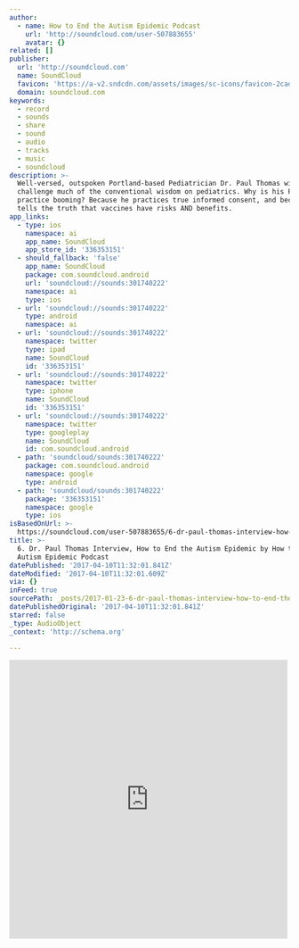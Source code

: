 ```yaml
---
author:
  - name: How to End the Autism Epidemic Podcast
    url: 'http://soundcloud.com/user-507883655'
    avatar: {}
related: []
publisher:
  url: 'http://soundcloud.com'
  name: SoundCloud
  favicon: 'https://a-v2.sndcdn.com/assets/images/sc-icons/favicon-2cadd14b.ico'
  domain: soundcloud.com
keywords:
  - record
  - sounds
  - share
  - sound
  - audio
  - tracks
  - music
  - soundcloud
description: >-
  Well-versed, outspoken Portland-based Pediatrician Dr. Paul Thomas will
  challenge much of the conventional wisdom on pediatrics. Why is his Portland
  practice booming? Because he practices true informed consent, and because he
  tells the truth that vaccines have risks AND benefits.
app_links:
  - type: ios
    namespace: ai
    app_name: SoundCloud
    app_store_id: '336353151'
  - should_fallback: 'false'
    app_name: SoundCloud
    package: com.soundcloud.android
    url: 'soundcloud://sounds:301740222'
    namespace: ai
    type: ios
  - url: 'soundcloud://sounds:301740222'
    type: android
    namespace: ai
  - url: 'soundcloud://sounds:301740222'
    namespace: twitter
    type: ipad
    name: SoundCloud
    id: '336353151'
  - url: 'soundcloud://sounds:301740222'
    namespace: twitter
    type: iphone
    name: SoundCloud
    id: '336353151'
  - url: 'soundcloud://sounds:301740222'
    namespace: twitter
    type: googleplay
    name: SoundCloud
    id: com.soundcloud.android
  - path: 'soundcloud/sounds:301740222'
    package: com.soundcloud.android
    namespace: google
    type: android
  - path: 'soundcloud/sounds:301740222'
    package: '336353151'
    namespace: google
    type: ios
isBasedOnUrl: >-
  https://soundcloud.com/user-507883655/6-dr-paul-thomas-interview-how-to-end-the-autism-epidemic
title: >-
  6. Dr. Paul Thomas Interview, How to End the Autism Epidemic by How to End the
  Autism Epidemic Podcast
datePublished: '2017-04-10T11:32:01.841Z'
dateModified: '2017-04-10T11:32:01.609Z'
via: {}
inFeed: true
sourcePath: _posts/2017-01-23-6-dr-paul-thomas-interview-how-to-end-the-autism-epidemic.md
datePublishedOriginal: '2017-04-10T11:32:01.841Z'
starred: false
_type: AudioObject
_context: 'http://schema.org'

---
```

<iframe src="https://cdn.embedly.com/widgets/media.html?src=https%3A%2F%2Fw.soundcloud.com%2Fplayer%2F%3Fvisual%3Dtrue%26url%3Dhttp%253A%252F%252Fapi.soundcloud.com%252Ftracks%252F301740222%26show_artwork%3Dtrue&amp;url=https%3A%2F%2Fsoundcloud.com%2Fuser-507883655%2F6-dr-paul-thomas-interview-how-to-end-the-autism-epidemic&amp;image=http%3A%2F%2Fi1.sndcdn.com%2Fartworks-000201974388-3m1d8w-t500x500.jpg&amp;key=b7d04c9b404c499eba89ee7072e1c4f7&amp;type=text%2Fhtml&amp;schema=soundcloud" width="500" height="500" scrolling="no" frameborder="0" allowfullscreen="" style=""></iframe>